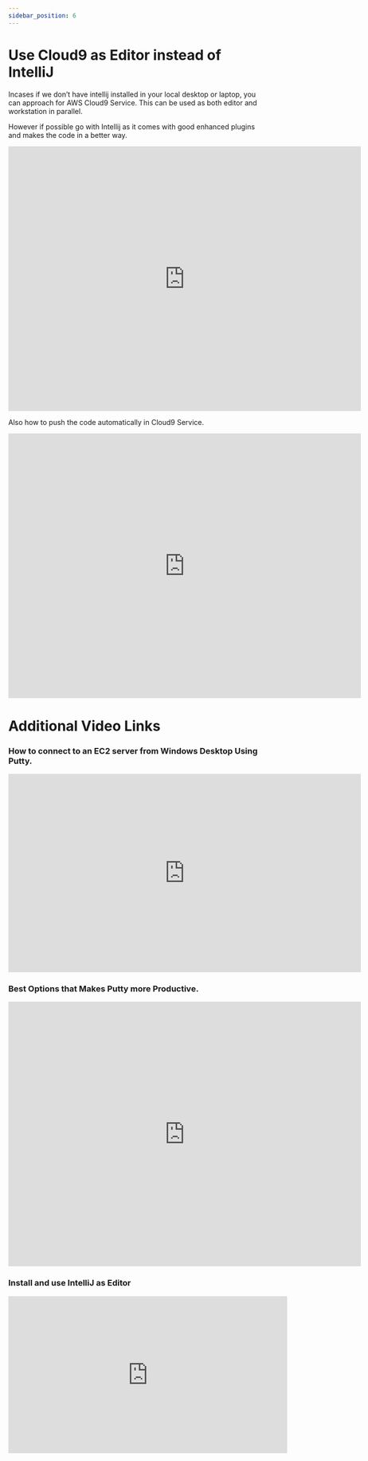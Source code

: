 ```yaml
---
sidebar_position: 6
---
```


# Use Cloud9 as Editor instead of IntelliJ 

Incases if we don’t have intellij installed in your local desktop or laptop, you can approach for AWS Cloud9 Service. This can be used as both editor and workstation in parallel.

However if possible go with Intellij as it comes with good enhanced plugins and makes the code in a better way.

<iframe width="708" height="531" src="https://www.youtube.com/embed/50BzaijaNZI" title="Use Cloud9 as Editor" frameborder="0" allow="accelerometer; autoplay; clipboard-write; encrypted-media; gyroscope; picture-in-picture" allowfullscreen="allowfullscreen"></iframe>

Also how to push the code automatically in Cloud9 Service.

<iframe width="708" height="531" src="https://www.youtube.com/embed/50BzaijaNZI" title="Use Cloud9 as Editor" frameborder="0" allow="accelerometer; autoplay; clipboard-write; encrypted-media; gyroscope; picture-in-picture" allowfullscreen="allowfullscreen"></iframe>


# Additional Video Links

### How to connect to an EC2 server from Windows Desktop Using Putty.

<iframe width="708" height="398" src="https://www.youtube.com/embed/qc4TaYMKf0c" title="Connect to EC2 Instance Using Putty" frameborder="0" allow="accelerometer; autoplay; clipboard-write; encrypted-media; gyroscope; picture-in-picture" allowfullscreen="allowfullscreen"></iframe>

### Best Options that Makes Putty more Productive.

<iframe width="708" height="531" src="https://www.youtube.com/embed/PGpKq6lWyB4" title="Advanced Putty Configuration" frameborder="0" allow="accelerometer; autoplay; clipboard-write; encrypted-media; gyroscope; picture-in-picture" allowfullscreen="allowfullscreen"></iframe>

### Install and use IntelliJ as Editor 

<iframe width="560" height="315" src="https://www.youtube.com/embed/YKQB2PK8tSo" title="YouTube video player" frameborder="0" allow="accelerometer; autoplay; clipboard-write; encrypted-media; gyroscope; picture-in-picture" allowfullscreen="allowfullscreen"></iframe>


